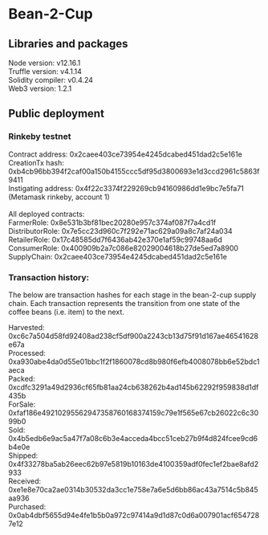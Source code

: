 # Bean-2-Cup

## Libraries and packages

Node version: v12.16.1 <br />
Truffle version: v4.1.14 <br />
Solidity compiler: v0.4.24 <br />
Web3 version: 1.2.1 <br />

## Public deployment

### Rinkeby testnet

Contract address: 0x2caee403ce73954e4245dcabed451dad2c5e161e <br />
CreationTx hash: 0xb4cb96bb394f2caf00a150b4155ccc5df95d3800693e1d3ccd2961c5863f9411 <br />
Instigating address: 0x4f22c3374f229269cb94160986dd1e9bc7e5fa71 (Metamask rinkeby, account 1) <br />
<br />
All deployed contracts:<br />
	FarmerRole: 0x8e531b3bf81bec20280e957c374af087f7a4cd1f<br />
	DistributorRole: 0x7e5cc23d960c7f292e71ac629a09a8c7af24a034<br />
	RetailerRole: 0x17c48585dd7f6436ab42e370e1af59c99748aa6d<br />
	ConsumerRole: 0x400909b2a7c086e82029004618b27de5ed7a8900<br />
	SupplyChain: 0x2caee403ce73954e4245dcabed451dad2c5e161e<br />



### Transaction history:

The below are transaction hashes for each stage in the bean-2-cup supply chain. Each transaction represents the transition from one state of the coffee beans (i.e. item) to the next.

Harvested: 0xc6c7a504d58fd92408ad238cf5df900a2243cb13d75f91d167ae46541628e67a <br />
Processed: 0xa930abe4da0d55e01bbc1f2f1860078cd8b980f6efb4008078bb6e52bdc1aeca <br />
Packed: 0xcdfc3291a49d2936cf65fb81aa24cb638262b4ad145b62292f959838d1df435b <br />
ForSale: 0xfaf186e49210295562947358760168374159c79e1f565e67cb26022c6c3099b0 <br />
Sold: 0x4b5edb6e9ac5a47f7a08c6b3e4acceda4bcc51ceb27b9f4d824fcee9cd6b4e0e <br />
Shipped: 0x4f33278ba5ab26eec62b97e5819b10163de4100359adf0fec1ef2bae8afd2933 <br />
Received: 0xe1e8e70ca2ae0314b30532da3cc1e758e7a6e5d6bb86ac43a7514c5b845aa936 <br />
Purchased: 0x0ab4dbf5655d94e4fe1b5b0a972c97414a9d1d87c0d6a007901acf6547287e12 <br />






